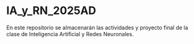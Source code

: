 # IA_y_RN_2025AD
En este repositorio se almacenarán las actividades y proyecto final de la clase de Inteligencia Artificial y Redes Neuronales. 

